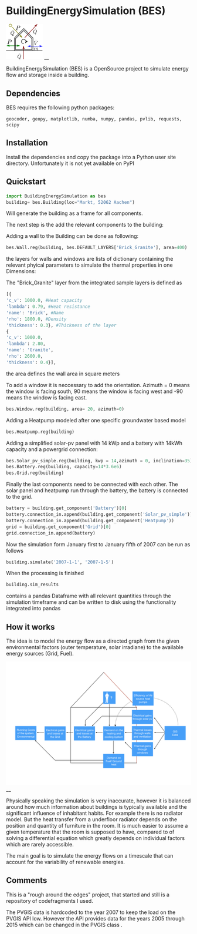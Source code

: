 
# BuildingEnergySimulation (BES)
<img src="docs/_IMAGES/Logo.png" width="100"> __

BuildingEnergySimulation (BES) is a OpenSource project to simulate energy flow and storage inside a building.

## Dependencies

BES requires the following python packages:

    geocoder, geopy, matplotlib, numba, numpy, pandas, pvlib, requests, scipy

## Installation

Install the dependencies and copy the package into a Python user site directory. Unfortunately it is not yet available on PyPI

## Quickstart

```python
import BuildingEnergySimulation as bes
building= bes.Building(loc="Markt, 52062 Aachen")
```
Will generate the building as a frame for all components.

The next step is the add the relevant components to the building:

Adding a wall to the Building can be done as following:
```python
bes.Wall.reg(building, bes.DEFAULT_LAYERS['Brick_Granite'], area=400)
```
the layers for walls and windows are lists of dictionary containing the relevant phyical parameters to simulate the thermal properties in one Dimensions:

The "Brick_Granite" layer from the integrated sample layers is defined as

```python
[{
'c_v': 1000.0, #Heat capacity
'lambda': 0.79, #Heat resistance
'name': 'Brick', #Name
'rho': 1800.0, #Density
'thickness': 0.3}, #Thickness of the layer
{
'c_v': 1000.0,
'lambda': 2.80,
'name': 'Granite',
'rho': 2600.0,
'thickness': 0.4}],
```

the area defines the wall area in square meters

To add a window it is neccessary to add the orientation. Azimuth = 0 means the window is facing south, 90 means the window is facing west and -90 means the window is facing east.
```python
bes.Window.reg(building, area= 20, azimuth=0)
```
Adding a Heatpump modeled after one specific groundwater based model
```python
bes.Heatpump.reg(building)
```
Adding a simplified solar-pv panel with 14 kWp and a battery with 14kWh capacity and a powergrid connection:
```python
bes.Solar_pv_simple.reg(building, kwp = 14,azimuth = 0, inclination=35)
bes.Battery.reg(building, capacity=14*3.6e6)
bes.Grid.reg(building)
```

Finally the last components need to be connected with each other. The solar panel and heatpump run through the battery, the battery is connected to the grid.

```python
battery = building.get_component('Battery')[0]
battery.connection_in.append(building.get_component('Solar_pv_simple'))
battery.connection_in.append(building.get_component('Heatpump'))
grid = building.get_component('Grid')[0]
grid.connection_in.append(battery)
```

Now the simulation form January first to January fifth of 2007 can be run as follows
```python
building.simulate('2007-1-1', '2007-1-5')
```
When the processing is finished
```python
building.sim_results
```
contains a pandas Dataframe with all relevant quantities through the simulation timeframe and can be written to disk using the functionality integrated into pandas
## How it works

The idea is to model the energy flow as a directed graph from the given environmental factors (outer temperature, solar irradiane) to the available energy sources (Grid, Fuel).

<img src="docs/_IMAGES/Graph.jpeg" width="1000"> __


Physically speaking the simulation is very inaccurate, however it is balanced around how much information about buildings is typically available and the significant influence of inhabitant habits. For example there is no radiator model. But the heat transfer from a underfloor radiator depends on the position and quantity of furniture in the room. It is much easier to assume a given temperature that the room is supposed to have, compared to of solving a differential equation which greatly depends on individual factors which are rarely accessible.

The main goal is to simulate the energy flows on a timescale that can account for the variability of renewable energies.

## Comments

This is a "rough around the edges" project, that started and still is a repository of codefragments I used.

The PVGIS data is hardcoded to the year 2007 to keep the load on the PVGIS API low. However the API provides data for the years 2005 through 2015 which can be changed in the PVGIS class .
